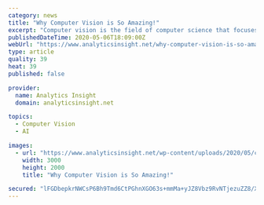 ```yaml
---
category: news
title: "Why Computer Vision is So Amazing!"
excerpt: "Computer vision is the field of computer science that focuses on repeating parts of the intricacy of the human vision system and empowering PCs to distinguish and process objects in images and videos similarly that people do."
publishedDateTime: 2020-05-06T18:09:00Z
webUrl: "https://www.analyticsinsight.net/why-computer-vision-is-so-amazing/"
type: article
quality: 39
heat: 39
published: false

provider:
  name: Analytics Insight
  domain: analyticsinsight.net

topics:
  - Computer Vision
  - AI

images:
  - url: "https://www.analyticsinsight.net/wp-content/uploads/2020/05/computer-vision-object-detection.jpg"
    width: 3000
    height: 2000
    title: "Why Computer Vision is So Amazing!"

secured: "lFGDbepkrNWCsP6Bh9Tmd6CtPGhnXGO63s+mmMa+yJZ8Vbz9RvNTjezuZZ8/X2TdNhQ2Qz85s5cH+go8yWm8qv/Klx92JBWJXSOUUsBW0Fh4usmag35x6sBRtpX3p8yi9+GbiQU8GvpXuhJrB5o0yafLdMNBGaL8CDRa7bR5LQtyaSp1B82R9RP/z1y7CmhJsTtfGIWzwPYFawOdtyVcxLPvg+03J2ptH0g5bxjUyz+CEnTXfTuNinFQiabtCQgU1zTBxcvibN8tfoPx2sTVuzB9GfXTuqKdZ94DSNhFtbYJbMD6/iTC4M3BFXKF1dg8;CApa9cUPLMvj+BAXAH7+8Q=="
---
```


